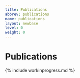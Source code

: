 ```yaml
---
title: Publications
abbrev: publications
name: publications
layout: newbase
level: 0
weight: 0
---
```

# Publications

{% include workinprogress.md %}
